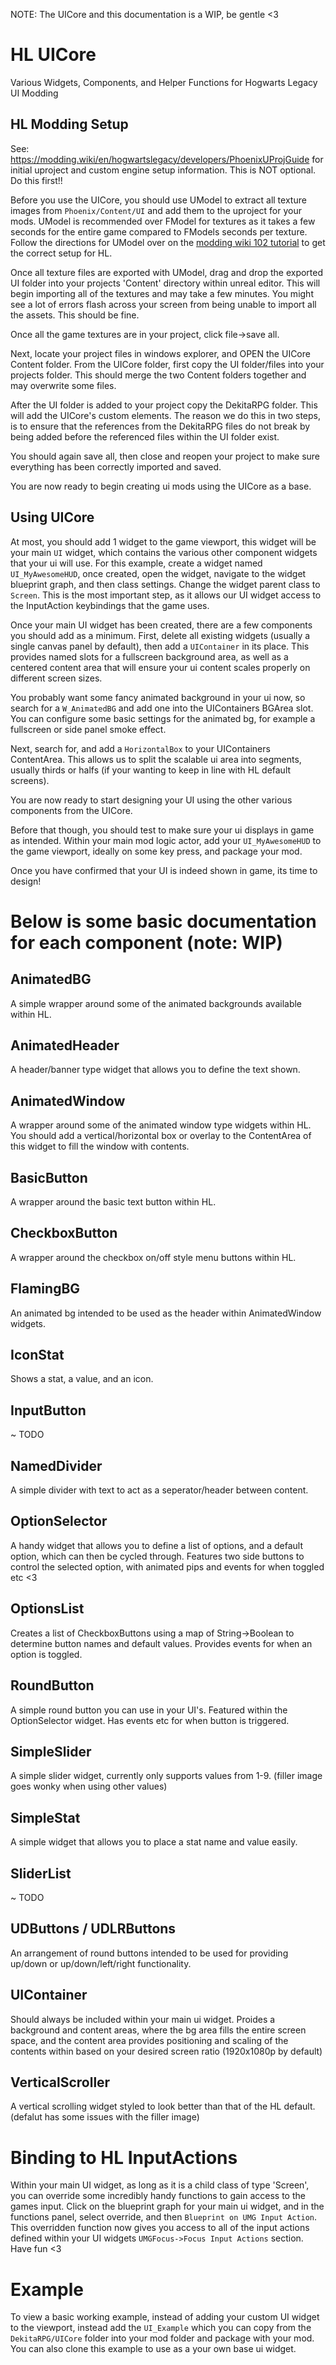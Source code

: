 NOTE: The UICore and this documentation is a WIP, be gentle <3 

# HL UICore
Various Widgets, Components, and Helper Functions for Hogwarts Legacy UI Modding

## HL Modding Setup

See: https://modding.wiki/en/hogwartslegacy/developers/PhoenixUProjGuide for initial uproject and custom engine setup information. This is NOT optional. Do this first!!

Before you use the UICore, you should use UModel to extract all texture images from 
`Phoenix/Content/UI` and add them to the uproject for your mods. UModel is recommended over FModel for textures as it takes a few seconds for the entire game compared to FModels seconds per texture. Follow the directions for UModel over on the [modding wiki 102 tutorial](https://modding.wiki/en/hogwartslegacy/developers/hlblueprint102) to get the correct setup for HL.

Once all texture files are exported with UModel, drag and drop the exported UI folder into your projects 'Content' directory within unreal editor. This will begin importing all of the textures and may take a few minutes. You might see a lot of errors flash across your screen from being unable to import all the assets. This should be fine. 


Once all the game textures are in your project, click file->save all. 

Next, locate your project files in windows explorer, and OPEN the UICore Content folder. From the UICore folder, first copy the UI folder/files into your projects folder. This should merge the two Content folders together and may overwrite some files. 

After the UI folder is added to your project copy the DekitaRPG folder. This will add the UICore's custom elements. The reason we do this in two steps, is to ensure that the references from the DekitaRPG files do not break by being added before the referenced files within the UI folder exist.

You should again save all, then close and reopen your project to make sure everything has been correctly imported and saved. 

You are now ready to begin creating ui mods using the UICore as a base. 

## Using UICore

At most, you should add 1 widget to the game viewport, this widget will be your main `UI` widget, which contains the various other component widgets that your ui will use. For this example, create a widget named `UI_MyAwesomeHUD`, once created, open the widget, navigate to the widget blueprint graph, and then class settings. Change the widget parent class to `Screen`. This is the most important step, as it allows our UI widget access to the InputAction keybindings that the game uses. 

Once your main UI widget has been created, there are a few components you should add as a minimum. First, delete all existing widgets (usually a single canvas panel by default), then add a `UIContainer` in its place. This provides named slots for a fullscreen background area, as well as a centered content area that will ensure your ui content scales properly on different screen sizes. 

You probably want some fancy animated background in your ui now, so search for a `W_AnimatedBG` and add one into the UIContainers BGArea slot. You can configure some basic settings for the animated bg, for example a fullscreen or side panel smoke effect. 

Next, search for, and add a `HorizontalBox` to your UIContainers ContentArea. This allows us to split the scalable ui area into segments, usually thirds or halfs (if your wanting to keep in line with HL default screens). 

You are now ready to start designing your UI using the other various components from the UICore. 

Before that though, you should test to make sure your ui displays in game as intended. Within your main mod logic actor, add your `UI_MyAwesomeHUD` to the game viewport, ideally on some key press, and package your mod. 

Once you have confirmed that your UI is indeed shown in game, its time to design!

# Below is some basic documentation for each component (note: WIP)

## AnimatedBG
A simple wrapper around some of the animated backgrounds available within HL.

## AnimatedHeader
A header/banner type widget that allows you to define the text shown.

## AnimatedWindow
A wrapper around some of the animated window type widgets within HL.
You should add a vertical/horizontal box or overlay to the ContentArea of this widget to fill the window with contents. 

## BasicButton
A wrapper around the basic text button within HL.

## CheckboxButton
A wrapper around the checkbox on/off style menu buttons within HL.

## FlamingBG
An animated bg intended to be used as the header within AnimatedWindow widgets. 

## IconStat
Shows a stat, a value, and an icon. 

## InputButton
~ TODO

## NamedDivider
A simple divider with text to act as a seperator/header between content. 

## OptionSelector
A handy widget that allows you to define a list of options, and a default option, which can then be cycled through. Features two side buttons to control the selected option, with animated pips and events for when toggled etc <3

## OptionsList
Creates a list of CheckboxButtons using a map of String->Boolean to determine button names and default values. Provides events for when an option is toggled. 

## RoundButton
A simple round button you can use in your UI's. Featured within the OptionSelector widget. Has events etc for when button is triggered.

## SimpleSlider
A simple slider widget, currently only supports values from 1-9. (filler image goes wonky when using other values) 

## SimpleStat
A simple widget that allows you to place a stat name and value easily. 

## SliderList
~ TODO

## UDButtons / UDLRButtons
An arrangement of round buttons intended to be used for providing up/down or up/down/left/right functionality. 

## UIContainer
Should always be included within your main ui widget. Proides a background and content areas, where the bg area fills the entire screen space, and the content area provides positioning and scaling of the contents within based on your desired screen ratio (1920x1080p by default)

## VerticalScroller
A vertical scrolling widget styled to look better than that of the HL default. (defalut has some issues with the filler image)


# Binding to HL InputActions
Within your main UI widget, as long as it is a child class of type 'Screen', you can override some incredibly handy functions to gain access to the games input. Click on the blueprint graph for your main ui widget, and in the functions panel, select override, and then `Blueprint on UMG Input Action`. This overridden function now gives you access to all of the input actions defined within your UI widgets `UMGFocus->Focus Input Actions` section. Have fun <3 

# Example 
To view a basic working example, instead of adding your custom UI widget to the viewport, instead add the `UI_Example` which you can copy from the `DekitaRPG/UICore` folder into your mod folder and package with your mod. You can also clone this example to use as a your own base ui widget.  
